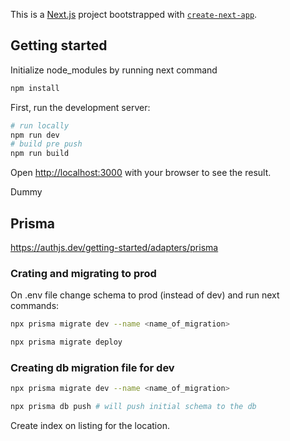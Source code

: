 This is a [Next.js](https://nextjs.org) project bootstrapped with [`create-next-app`](https://nextjs.org/docs/app/api-reference/cli/create-next-app).

## Getting started

Initialize node_modules by running next command

```bash
npm install
```

First, run the development server:

```bash
# run locally
npm run dev
# build pre push
npm run build
```

Open [http://localhost:3000](http://localhost:3000) with your browser to see the result.

Dummy

## Prisma

https://authjs.dev/getting-started/adapters/prisma

### Crating and migrating to prod

On .env file change schema to prod (instead of dev) and run next commands:

```bash
npx prisma migrate dev --name <name_of_migration>
```

```bash
npx prisma migrate deploy
```

### Creating db migration file for dev

```bash
npx prisma migrate dev --name <name_of_migration>
```

```bash
npx prisma db push # will push initial schema to the db
```

Create index on listing for the location.
